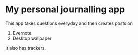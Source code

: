 # My personal journalling app

This app takes questions everyday and then creates posts on 

1. Evernote
2. Desktop wallpaper

It also has trackers.

